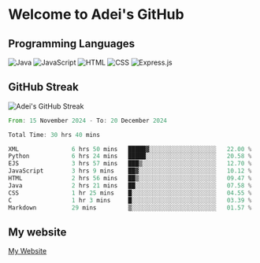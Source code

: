 # Welcome to Adei's GitHub

## Programming Languages
![Java](https://img.shields.io/badge/Java-007396?style=flat-square&logo=java&logoColor=white)
![JavaScript](https://img.shields.io/badge/JavaScript-F7DF1E?style=flat-square&logo=javascript&logoColor=black)
![HTML](https://img.shields.io/badge/HTML-E34F26?style=flat-square&logo=html5&logoColor=white)
![CSS](https://img.shields.io/badge/CSS-1572B6?style=flat-square&logo=css3&logoColor=white)
![Express.js](https://img.shields.io/badge/Express.js-000000?style=flat-square&logo=express&logoColor=white)


## GitHub Streak
![Adei's GitHub Streak](https://github-readme-streak-stats.herokuapp.com/?user=AdeiTamayo&hide_border=true)

<!--START_SECTION:waka-->

```rust
From: 15 November 2024 - To: 20 December 2024

Total Time: 30 hrs 40 mins

XML               6 hrs 50 mins   █████▓░░░░░░░░░░░░░░░░░░░   22.00 %
Python            6 hrs 24 mins   █████░░░░░░░░░░░░░░░░░░░░   20.58 %
EJS               3 hrs 57 mins   ███▒░░░░░░░░░░░░░░░░░░░░░   12.70 %
JavaScript        3 hrs 9 mins    ██▓░░░░░░░░░░░░░░░░░░░░░░   10.12 %
HTML              2 hrs 56 mins   ██▒░░░░░░░░░░░░░░░░░░░░░░   09.47 %
Java              2 hrs 21 mins   ██░░░░░░░░░░░░░░░░░░░░░░░   07.58 %
CSS               1 hr 25 mins    █░░░░░░░░░░░░░░░░░░░░░░░░   04.55 %
C                 1 hr 3 mins     █░░░░░░░░░░░░░░░░░░░░░░░░   03.39 %
Markdown          29 mins         ▒░░░░░░░░░░░░░░░░░░░░░░░░   01.57 %
```

<!--END_SECTION:waka-->

## My website
[My Website](https://adei.eus)


